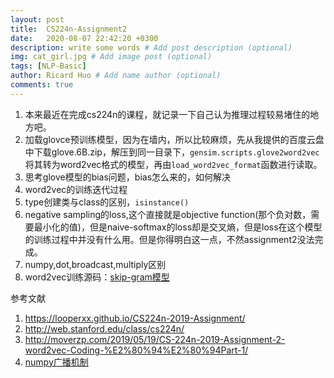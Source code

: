 ```yaml
---
layout: post
title:  CS224n-Assignment2
date:   2020-08-07 22:42:20 +0300
description: write some words # Add post description (optional)
img: cat_girl.jpg # Add image post (optional)
tags: [NLP-Basic]
author: Ricard Huo # Add name author (optional)
comments: true
---
```

1. 本来最近在完成cs224n的课程，就记录一下自己认为推理过程较易堵住的地方吧。
2. 加载glovce预训练模型，因为在墙内，所以比较麻烦，先从我提供的百度云盘中下载glove.6B.zip，解压到同一目录下，`gensim.scripts.glove2word2vec`将其转为word2vec格式的模型，再由`load_word2vec_format`函数进行读取。
3. 思考glove模型的bias问题，bias怎么来的，如何解决
4. word2vec的训练迭代过程
5. type创建类与class的区别，`isinstance()`
6. negative sampling的loss,这个直接就是objective function(那个负对数，需要最小化的值)，但是naive-softmax的loss却是交叉熵，但是loss在这个模型的训练过程中并没有什么用。但是你得明白这一点，不然assignment2没法完成。
7. numpy,dot,broadcast,multiply区别
8. word2vec训练源码：[skip-gram模型](https://github.com/yingtaoHuo/CS224n-assignment/blob/master/a2/word2vec.py)


参考文献
1. https://looperxx.github.io/CS224n-2019-Assignment/
2. http://web.stanford.edu/class/cs224n/
3. http://moverzp.com/2019/05/19/CS-224n-2019-Assignment-2-word2vec-Coding-%E2%80%94%E2%80%94Part-1/
4. [numpy广播机制](https://www.runoob.com/numpy/numpy-broadcast.html)